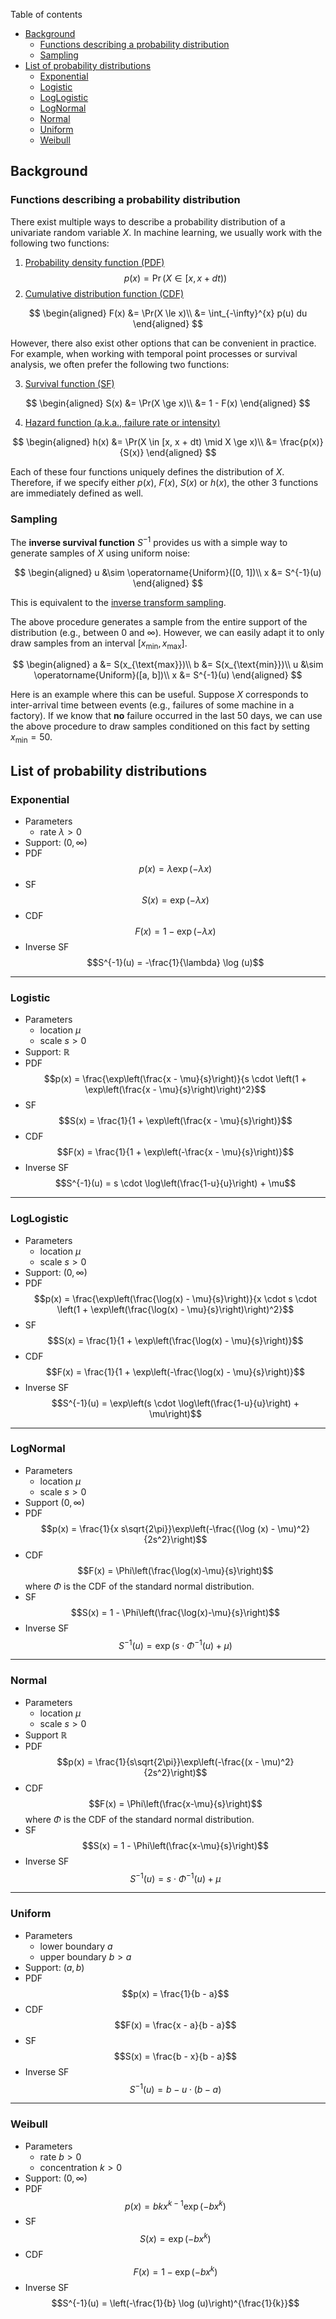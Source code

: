 Table of contents
- [Background](#background)
  - [Functions describing a probability distribution](#functions-describing-a-probability-distribution)
  - [Sampling](#sampling)
- [List of probability distributions](#list-of-probability-distributions)
  - [Exponential](#exponential)
  - [Logistic](#logistic)
  - [LogLogistic](#loglogistic)
  - [LogNormal](#lognormal)
  - [Normal](#normal)
  - [Uniform](#uniform)
  - [Weibull](#weibull)


## Background
### Functions describing a probability distribution
There exist multiple ways to describe a probability distribution of a univariate random variable $X$.
In machine learning, we usually work with the following two functions:
1. [Probability density function (PDF)](https://en.wikipedia.org/wiki/Probability_density_function)
$$p(x) = \Pr(X \in [x, x + dt))$$
2. [Cumulative distribution function (CDF)](https://en.wikipedia.org/wiki/Cumulative_distribution_function)

$$
\begin{aligned}
F(x) &= \Pr(X \le x)\\
&= \int_{-\infty}^{x} p(u) du
\end{aligned}
$$

However, there also exist other options that can be convenient in practice.
For example, when working with temporal point processes or survival analysis, we often prefer the following two functions:

3. [Survival function (SF)](https://en.wikipedia.org/wiki/Survival_function)

$$
\begin{aligned}
S(x) &= \Pr(X \ge x)\\
&= 1 - F(x)
\end{aligned}
$$

4. [Hazard function (a.k.a., failure rate or intensity)](https://en.wikipedia.org/wiki/Failure_rate)

$$
\begin{aligned}
h(x) &= \Pr(X \in [x, x + dt) \mid X \ge x)\\
&= \frac{p(x)}{S(x)}
\end{aligned}
$$

Each of these four functions uniquely defines the distribution of $X$.
Therefore, if we specify either $p(x)$, $F(x)$, $S(x)$ or $h(x)$, the other 3 functions are immediately defined as well.

### Sampling
The **inverse survival function** $S^{-1}$ provides us with a simple way to generate samples of $X$ using uniform noise:

$$
\begin{aligned}
u &\sim \operatorname{Uniform}([0, 1])\\
x &= S^{-1}(u)
\end{aligned}
$$

This is equivalent to the [inverse transform sampling](https://en.wikipedia.org/wiki/Inverse_transform_sampling).

The above procedure generates a sample from the entire support of the distribution (e.g., between 0 and $\infty$).
However, we can easily adapt it to only draw samples from an interval $[x_{\text{min}}, x_{\text{max}}]$.

$$
\begin{aligned}
a &= S(x_{\text{max}})\\
b &= S(x_{\text{min}})\\
u &\sim \operatorname{Uniform}([a, b])\\
x &= S^{-1}(u)
\end{aligned}
$$

Here is an example where this can be useful.
Suppose $X$ corresponds to inter-arrival time between events (e.g., failures of some machine in a factory).
If we know that **no** failure occurred in the last 50 days, we can use the above procedure to draw samples conditioned on this fact by setting $x_{\text{min}} = 50$.


## List of probability distributions
### Exponential
- Parameters
    - rate $\lambda > 0$
- Support: $(0, \infty)$
- PDF
$$p(x) = \lambda \exp(- \lambda x)$$
- SF
$$S(x) = \exp(-\lambda x)$$
- CDF
$$F(x) = 1 - \exp(-\lambda x)$$
- Inverse SF
$$S^{-1}(u) = -\frac{1}{\lambda} \log (u)$$

---

### Logistic
- Parameters
    - location $\mu$
    - scale $s > 0$
- Support: $\mathbb{R}$
- PDF
$$p(x) = \frac{\exp\left(\frac{x - \mu}{s}\right)}{s \cdot \left(1 + \exp\left(\frac{x - \mu}{s}\right)\right)^2}$$
- SF
$$S(x) = \frac{1}{1 + \exp\left(\frac{x - \mu}{s}\right)}$$
- CDF
$$F(x) = \frac{1}{1 + \exp\left(-\frac{x - \mu}{s}\right)}$$
- Inverse SF
$$S^{-1}(u) = s \cdot \log\left(\frac{1-u}{u}\right) + \mu$$

---

### LogLogistic
- Parameters
    - location $\mu$
    - scale $s > 0$
- Support: $(0, \infty)$
- PDF
$$p(x) = \frac{\exp\left(\frac{\log(x) - \mu}{s}\right)}{x \cdot s \cdot \left(1 + \exp\left(\frac{\log(x) - \mu}{s}\right)\right)^2}$$
- SF
$$S(x) = \frac{1}{1 + \exp\left(\frac{\log(x) - \mu}{s}\right)}$$
- CDF
$$F(x) = \frac{1}{1 + \exp\left(-\frac{\log(x) - \mu}{s}\right)}$$
- Inverse SF
$$S^{-1}(u) = \exp\left(s \cdot \log\left(\frac{1-u}{u}\right) + \mu\right)$$

---

### LogNormal
- Parameters
  - location $\mu$
  - scale $s > 0$
- Support $(0, \infty)$
- PDF
$$p(x) = \frac{1}{x s\sqrt{2\pi}}\exp\left(-\frac{(\log (x) - \mu)^2}{2s^2}\right)$$
- CDF
$$F(x) = \Phi\left(\frac{\log(x)-\mu}{s}\right)$$
  where $\Phi$ is the CDF of the standard normal distribution.
- SF
$$S(x) = 1 - \Phi\left(\frac{\log(x)-\mu}{s}\right)$$
- Inverse SF
$$S^{-1}(u) = \exp\left(s \cdot \Phi^{-1}(u) + \mu\right)$$

---

### Normal
- Parameters
  - location $\mu$
  - scale $s > 0$
- Support $\mathbb{R}$
- PDF
$$p(x) = \frac{1}{s\sqrt{2\pi}}\exp\left(-\frac{(x - \mu)^2}{2s^2}\right)$$
- CDF
$$F(x) = \Phi\left(\frac{x-\mu}{s}\right)$$
  where $\Phi$ is the CDF of the standard normal distribution.
- SF
$$S(x) = 1 - \Phi\left(\frac{x-\mu}{s}\right)$$
- Inverse SF
$$S^{-1}(u) = s \cdot \Phi^{-1}(u) + \mu$$

---

### Uniform
- Parameters
    - lower boundary $a$
    - upper boundary $b > a$
- Support: $(a, b)$
- PDF
$$p(x) = \frac{1}{b - a}$$
- CDF
$$F(x) = \frac{x - a}{b - a}$$
- SF
$$S(x) = \frac{b - x}{b - a}$$
- Inverse SF
$$S^{-1}(u) = b - u \cdot (b - a)$$

---

### Weibull
- Parameters
    - rate $b > 0$
    - concentration $k > 0$
- Support: $(0, \infty)$
- PDF
$$p(x) = b k x^{k-1} \exp(-bx^k)$$
- SF
$$S(x) = \exp(-bx^k)$$
- CDF
$$F(x) = 1 - \exp(-bx^k)$$
- Inverse SF
$$S^{-1}(u) = \left(-\frac{1}{b} \log (u)\right)^{\frac{1}{k}}$$
